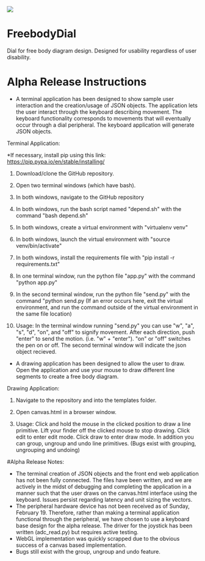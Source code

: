 <a href="https://zenhub.com"><img src="https://raw.githubusercontent.com/ZenHubIO/support/master/zenhub-badge.png"></a>


# FreebodyDial
Dial for free body diagram design. Designed for usability regardless of user disability. 

# Alpha Release Instructions
- A terminal application has been designed to show sample user interaction and the creation/usage of JSON objects. The application lets the user interact through the keyboard describing movement. The keyboard functionality corresponds to movements that will eventually occur through a dial peripheral. The keyboard application will generate JSON objects. 

Terminal Application:

*If necessary, install pip using this link: https://pip.pypa.io/en/stable/installing/

1. Download/clone the GitHub repository. 

2. Open two terminal windows (which have bash).

3. In both windows, navigate to the GitHub repository

4. In both windows, run the bash script named "depend.sh" with the command "bash depend.sh" 

5. In both windows, create a virtual environment with "virtualenv venv"

6. In both windows, launch the virtual environment with "source venv/bin/activate"

7. In both windows, install the requirements file with "pip install -r requirements.txt"

8. In one terminal window, run the python file "app.py" with the command "python app.py"

9. In the second terminal window, run the python file "send.py" with the command "python send.py (If an error occurs here, exit the virtual environment, and run the command outside of the virtual environment in the same file location)

10. Usage: In the terminal window running "send.py" you can use "w", "a", "s", "d", "on", and "off" to signify movement. After each direction, push "enter" to send the motion. (i.e. "w" + "enter"). "on" or "off" switches the pen on or off. The second terminal window will indicate the json object recieved.

- A drawing application has been designed to allow the user to draw. Open the application and use your mouse to draw different line segments to create a free body diagram. 

Drawing Application: 

1. Navigate to the repository and into the templates folder. 

2. Open canvas.html in a browser window. 

3. Usage: Click and hold the mouse in the clicked position to draw a line primitive. Lift your finder off the clicked mouse to stop drawing. Click edit to enter edit mode. Click draw to enter draw mode. In addition you can group, ungroup and undo line primitives. (Bugs exist with grouping, ungrouping and undoing)

#Alpha Release Notes:
- The terminal creation of JSON objects and the front end web application has not been fully connected. The files have been written, and we are actively in the midst of debugging and completing the application in a manner such that the user draws on the canvas.html interface using the keyboard. Issues persist regarding latency and unit sizing the vectors. 
- The peripheral hardware device has not been received as of Sunday, February 19. Therefore, rather than making a terminal application functional through the peripheral, we have chosen to use a keyboard base design for the alpha release. The driver for the joystick has been written (adc_read.py) but requires active testing. 
- WebGL implementation was quickly scrapped due to the obvious success of a canvas based implementation. 
- Bugs still exist with the group, ungroup and undo feature. 


